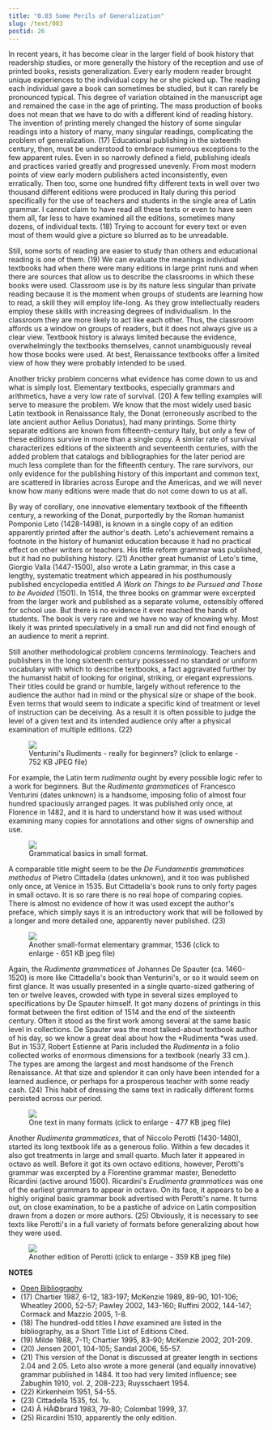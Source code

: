 ```yaml
---
title: "0.03 Some Perils of Generalization"
slug: /text/003
postid: 26
---
```

In recent years, it has become clear in the larger field of book history that readership studies, or more generally the history of the reception and use of printed books, resists generalization. Every early modern reader brought unique experiences to the individual copy he or she picked up. The reading each individual gave a book can sometimes be studied, but it can rarely be pronounced typical. This degree of variation obtained in the manuscript age and remained the case in the age of printing. The mass production of books does not mean that we have to do with a different kind of reading history. The invention of printing merely changed the history of some singular readings into a history of many, many singular readings, complicating the problem of generalization. (17) Educational publishing in the sixteenth century, then, must be understood to embrace numerous exceptions to the few apparent rules. Even in so narrowly defined a field, publishing ideals and practices varied greatly and progressed unevenly. From most modern points of view early modern publishers acted inconsistently, even erratically. Then too, some one hundred fifty different texts in well over two thousand different editions were produced in Italy during this period specifically for the use of teachers and students in the single area of Latin grammar. I cannot claim to have read all these texts or even to have seen them all, far less to have examined all the editions, sometimes many dozens, of individual texts. (18) Trying to account for every text or even most of them would give a picture so blurred as to be unreadable.

Still, some sorts of reading are easier to study than others and educational reading is one of them. (19) We can evaluate the meanings individual textbooks had when there were many editions in large print runs and when there are sources that allow us to describe the classrooms in which these books were used. Classroom use is by its nature less singular than private reading because it is the moment when groups of students are learning how to read, a skill they will employ life-long. As they grow intellectually readers employ these skills with increasing degrees of individualism. In the classroom they are more likely to act like each other. Thus, the classroom affords us a window on groups of readers, but it does not always give us a clear view. Textbook history is always limited because the evidence, overwhelmingly the textbooks themselves, cannot unambiguously reveal how those books were used. At best, Renaissance textbooks offer a limited view of how they were probably intended to be used.

Another tricky problem concerns what evidence has come down to us and what is simply lost. Elementary textbooks, especially grammars and arithmetics, have a very low rate of survival. (20) A few telling examples will serve to measure the problem. We know that the most widely used basic Latin textbook in Renaissance Italy, the Donat (erroneously ascribed to the late ancient author Aelius Donatus), had many printings. Some thirty separate editions are known from fifteenth-century Italy, but only a few of these editions survive in more than a single copy. A similar rate of survival characterizes editions of the sixteenth and seventeenth centuries, with the added problem that catalogs and bibliographies for the later period are much less complete than for the fifteenth century. The rare survivors, our only evidence for the publishing history of this important and common text, are scattered in libraries across Europe and the Americas, and we will never know how many editions were made that do not come down to us at all.

By way of corollary, one innovative elementary textbook of the fifteenth century, a reworking of the Donat, purportedly by the Roman humanist Pomponio Leto (1428-1498), is known in a single copy of an edition apparently printed after the author's death. Leto's achievement remains a footnote in the history of humanist education because it had no practical effect on other writers or teachers. His little reform grammar was published, but it had no publishing history. (21) Another great humanist of Leto's time, Giorgio Valla (1447-1500), also wrote a Latin grammar, in this case a lengthy, systematic treatment which appeared in his posthumously published encyclopedia entitled *A Work on Things to be Pursued and Those to be Avoided* (1501). In 1514, the three books on grammar were excerpted from the larger work and published as a separate volume, ostensibly offered for school use. But there is no evidence it ever reached the hands of students. The book is very rare and we have no way of knowing why. Most likely it was printed speculatively in a small run and did not find enough of an audience to merit a reprint.

Still another methodological problem concerns terminology. Teachers and publishers in the long sixteenth century possessed no standard or uniform vocabulary with which to describe textbooks, a fact aggravated further by the humanist habit of looking for original, striking, or elegant expressions. Their titles could be grand or humble, largely without reference to the audience the author had in mind or the physical size or shape of the book. Even terms that would seem to indicate a specific kind of treatment or level of instruction can be deceiving. As a result it is often possible to judge the level of a given text and its intended audience only after a physical examination of multiple editions. (22)
<p style="text-align: center;"></p>


<figure class="mkdn-figure">
    <div onClick="createLightbox('/images_full/0.00_Introduction/HFS_118.01.jpg')" data="/images_full/0.00_Introduction/Wing-ZP-535.D175Negrotitle.jpg" class="mkdn-image-link" id="lbimage">
    <img class="mkdn-image" src="/images_full/0.00_Introduction/HFS_118.01.jpg" />
    <figcaption class="mkdn-figcaption">Venturini's Rudiments - really for beginners? (click to enlarge - 752 KB JPEG file)</figcaption>
    </div>
</figure>

For example, the Latin term *rudimenta* ought by every possible logic refer to a work for beginners. But the *Rudimenta grammatices* of Francesco Venturini (dates unknown) is a handsome, imposing folio of almost four hundred spaciously arranged pages. It was published only once, at Florence in 1482, and it is hard to understand how it was used without examining many copies for annotations and other signs of ownership and use.

<figure class="mkdn-figure">
    <div onClick="createLightbox('/images_full/0.00_Introduction/Case-X-674.172-Citadella-Methodus,-title-page-w-ruler.jpg')" data="/images_full/0.00_Introduction/Wing-ZP-535.D175Negrotitle.jpg" class="mkdn-image-link" id="lbimage">
    <img class="mkdn-image" src="/images_full/0.00_Introduction/Case-X-674.172-Citadella-Methodus,-title-page-w-ruler.jpg" />
    <figcaption class="mkdn-figcaption">Grammatical basics in small format.</figcaption>
    </div>
</figure>

A comparable title might seem to be the *De Fundamentis grammatices methodus* of Pietro Cittadella (dates unknown), and it too was published only once, at Venice in 1535. But Cittadella's book runs to only forty pages in small octavo. It is so rare there is no real hope of comparing copies. There is almost no evidence of how it was used except the author's preface, which simply says it is an introductory work that will be followed by a longer and more detailed one, apparently never published. (23)

<figure class="mkdn-figure">
    <div onClick="createLightbox('/images_full/0.00_Introduction/Case-X-674.225,-Grammatica,-Despautere,-first-title-page.jpg')" data="/images_full/0.00_Introduction/Wing-ZP-535.D175Negrotitle.jpg" class="mkdn-image-link" id="lbimage">
    <img class="mkdn-image" src="/images_full/0.00_Introduction/Case-X-674.225,-Grammatica,-Despautere,-first-title-page.jpg" />
    <figcaption class="mkdn-figcaption"> Another small-format elementary grammar, 1536 (click to enlarge - 651 KB jpeg file)</figcaption>
    </div>
</figure>

Again, the *Rudimenta grammatices* of Johannes De Spauter (ca. 1460-1520) is more like Cittadella's book than Venturini's, or so it would seem on first glance. It was usually presented in a single quarto-sized gathering of ten or twelve leaves, crowded with type in several sizes employed to specifications by De Spauter himself. It got many dozens of printings in this format between the first edition of 1514 and the end of the sixteenth century. Often it stood as the first work among several at the same basic level in collections. De Spauter was the most talked-about textbook author of his day, so we know a great deal about how the *Rudimenta *was used. But in 1537, Robert Estienne at Paris included the *Rudimenta* in a folio collected works of enormous dimensions for a textbook (nearly 33 cm.). The types are among the largest and most handsome of the French Renaissance. At that size and splendor it can only have been intended for a learned audience, or perhaps for a prosperous teacher with some ready cash. (24) This habit of dressing the same text in radically different forms persisted across our period.

<figure class="mkdn-figure">
    <div onClick="createLightbox('/images_full/0.00_Introduction/three_grammars.jpg')" data="/images_full/0.00_Introduction/Wing-ZP-535.D175Negrotitle.jpg" class="mkdn-image-link" id="lbimage">
    <img class="mkdn-image" src="/images_full/0.00_Introduction/three_grammars.jpg" />
    <figcaption class="mkdn-figcaption">One text in many formats (click to enlarge - 477 KB jpeg file)</figcaption>
    </div>
</figure>

Another *Rudimenta grammatices*, that of Niccolo Perotti (1430-1480), started its long textbook life as a generous folio. Within a few decades it also got treatments in large and small quarto. Much later it appeared in octavo as well. Before it got its own octavo editions, however, Perotti's grammar was excerpted by a Florentine grammar master, Benedetto Ricardini (active around 1500). Ricardini's *Erudimenta grammatices* was one of the earliest grammars to appear in octavo. On its face, it appears to be a highly original basic grammar book advertised with Perotti's name. It turns out, on close examination, to be a pastiche of advice on Latin composition drawn from a dozen or more authors. (25) Obviously, it is necessary to see texts like Perotti's in a full variety of formats before generalizing about how they were used.

<figure class="mkdn-figure">
    <div onClick="createLightbox('/images_full/0.00_Introduction/Inc.6141,-Rudimenta-grammatices,-folio.1r.jpg')" data="/images_full/0.00_Introduction/Wing-ZP-535.D175Negrotitle.jpg" class="mkdn-image-link" id="lbimage">
    <img class="mkdn-image" src="/images_full/0.00_Introduction/Inc.6141,-Rudimenta-grammatices,-folio.1r.jpg" />
    <figcaption class="mkdn-figcaption">Another edition of Perotti (click to enlarge - 359 KB jpeg file)</figcaption>
    </div>
</figure>

**NOTES**
* [Open Bibliography](/bibliography.pdf)
* (17) Chartier 1987, 6-12, 183-197; McKenzie 1989, 89-90, 101-106; Wheatley 2000, 52-57; Pawley 2002, 143-160; Ruffini 2002, 144-147; Cormack and Mazzio 2005, 1-8.
* (18) The hundred-odd titles I *have* examined are listed in the bibliography, as a Short Title List of Editions Cited.
* (19) Milde 1988, 7-11; Chartier 1995, 83-90; McKenzie 2002, 201-209.
* (20) Jensen 2001, 104-105; Sandal 2006, 55-57.
* (21) This version of the Donat is discussed at greater length in sections 2.04 and 2.05. Leto also wrote a more general (and equally innovative) grammar published in 1484. It too had very limited influence; see Zabughin 1910, vol. 2, 208-223; Ruysschaert 1954.
* (22) Kirkenheim 1951, 54-55.
* (23) Cittadella 1535, fol. 1v.
* (24) Â HÃ©brard 1983, 79-80; Colombat 1999, 37.
* (25) Ricardini 1510, apparently the only edition.
